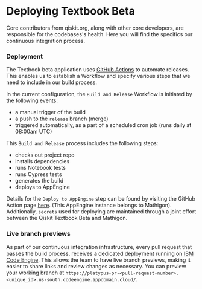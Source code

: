 # Deploying Textbook Beta

Core contributors from qiskit.org, along with other core developers, are responsible for the codebases's health. Here you will find the specifics our continuous integration process.

### Deployment

The Textbook beta application uses [GitHub Actions](https://docs.github.com/en/actions) to automate releases. This enables us to establish a Workflow and specify various steps that we need to include in our build process.

In the current configuration, the `Build and Release` Workflow is initiated by the following events:

- a manual trigger of the build
- a push to the `release` branch (merge)
- triggered automatically, as a part of a scheduled cron job (runs daily at 08:00am UTC)


This `Build and Release` process includes the following steps:

- checks out project repo
- installs dependencies
- runs Notebook tests
- runs Cypress tests
- generates the build
- deploys to AppEngine

Details for the `Deploy to AppEngine` step can be found by visiting the GitHub Action page [here](https://github.com/google-github-actions/deploy-appengine). (This AppEngine instance belongs to Mathigon). Additionally, `secrets` used for deploying are maintained through a joint effort between the Qiskit Textbook Beta and Mathigon.


### Live branch previews
As part of our continuous integration infrastructure, every pull request that passes the build process, receives a dedicated deployment running on [IBM Code Engine](https://cloud.ibm.com/codeengine/overview). This allows the team to have live branch previews, making it easier to share links and review changes as necessary. You can preview your working branch at `https://platypus-pr-<pull-request-number>.<unique_id>.us-south.codeengine.appdomain.cloud/`.

